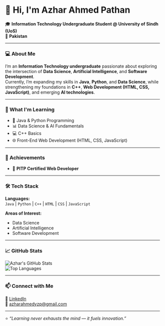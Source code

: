 # 👋 Hi, I'm Azhar Ahmed Pathan  

🎓 **Information Technology Undergraduate Student @ University of Sindh (UoS)**  
📍  **Pakistan**  

---

### 💻 About Me  
I’m an **Information Technology undergraduate** passionate about exploring the intersection of **Data Science**, **Artificial Intelligence**, and **Software Development**.  
Currently, I’m expanding my skills in **Java**, **Python**, and **Data Science**, while strengthening my foundations in **C++**, **Web Development (HTML, CSS, JavaScript)**, and emerging **AI technologies**.

---

### 🧠 What I'm Learning  
- 🌱 Java & Python Programming  
- 📊 Data Science & AI Fundamentals  
- 💻 C++ Basics  
- 🌐 Front-End Web Development (HTML, CSS, JavaScript)

---

### 🏅 Achievements  
- 🥇 **PITP Certified Web Developer**

---

### 🛠️ Tech Stack  

**Languages:**  
`Java` | `Python` | `C++` | `HTML` | `CSS` | `JavaScript`

**Areas of Interest:**  
- Data Science  
- Artificial Intelligence  
- Software Development

---

### 📈 GitHub Stats  

![Azhar's GitHub Stats](https://github-readme-stats.vercel.app/api?username=AzharAhmedPathan&show_icons=true&theme=tokyonight)  
![Top Languages](https://github-readme-stats.vercel.app/api/top-langs/?username=AzharAhmedPathan&layout=compact&theme=tokyonight)

---

### 📫 Connect with Me  
💼 [LinkedIn](https://www.linkedin.com/in/azharahmedyzp/)  
📧 [azharahmedyzp@gmail.com](mailto:azharahmedyzp@gmail.com)

---

⭐ *“Learning never exhausts the mind — it fuels innovation.”*
